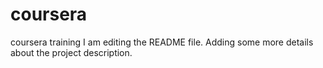 # coursera
coursera training
I am editing the README file. Adding some more details about the project description.

